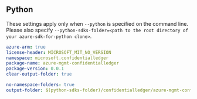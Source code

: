 ## Python

These settings apply only when `--python` is specified on the command line.
Please also specify `--python-sdks-folder=<path to the root directory of your azure-sdk-for-python clone>`.

```yaml $(python)
azure-arm: true
license-header: MICROSOFT_MIT_NO_VERSION
namespace: microsoft.confidentialledger
package-name: azure-mgmt-confidentialledger
package-version: 0.0.1
clear-output-folder: true
```

```yaml $(python)
no-namespace-folders: true
output-folder: $(python-sdks-folder)/confidentialledger/azure-mgmt-confidentialledger/azure/mgmt/confidentialledger
```
